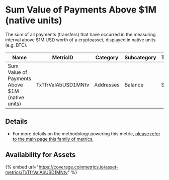 # Sum Value of Payments Above $1M (native units)

The sum of all payments (transfers) that have occurred in the measuring interval above $1M USD worth of a cryptoasset, displayed in native units (e.g. BTC).&#x20;

| Name                                           | MetricID           | Category  | Subcategory | Type | Unit | Interval |
| ---------------------------------------------- | ------------------ | --------- | ----------- | ---- | ---- | -------- |
| Sum Value of Payments Above $1M (native units) | TxTfrValAbUSD1MNtv | Addresses | Balance     | Sum  | Ntv  | 1 day    |

## Details

* For more details on the methodology powering this metric, [please refer to the main page this family of metrics.](./)

## Availability for Assets

{% embed url="https://coverage.coinmetrics.io/asset-metrics/TxTfrValAbUSD1MNtv" %}
